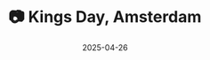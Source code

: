 ---
title: '📷 Kings Day, Amsterdam'
date: '2025-04-26'
image: 'https://cdn.diblasio.social/static/photos/2025/20250426_132622.jpg'
thumbnail: 'https://cdn.diblasio.social/static/photos/2025/thumbnails/20250426_132622.jpg'
alt_text: "A large crowd celebrating on boats in a canal in Amsterdam, with many wearing orange attire."
tags:
  - "#Photography"
  - "#Amsterdam"
  - "#Netherlands"
  - "#Koningsdag"
  - "#StreetFestival"
  - "#CanonPhotography"
  - "#UrbanPhotography"
  - "#FujiFilmXT4"
description: ''
created_date: '2025-04-26'
location: "Grachtengordel van Amsterdam, Nassaukade, Staatsliedenbuurt, West, Amsterdam, Noord-Holland, Nederland, 1052 CJ, Nederland"
exif_data: "FUJIFILM X-T4 XF16-55mmF2.8 R LM WR (1/320 | f/5.6 | ISO 160)"
draft: false
---